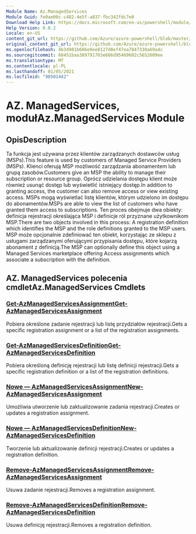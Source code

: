 ```yaml
---
Module Name: Az.ManagedServices
Module Guid: fe0ae00c-c482-4e5f-a837-fbc342fdc7e0
Download Help Link: https://docs.microsoft.com/en-us/powershell/module/az.managedservices
Help Version: 0.0.2
Locale: en-US
content_git_url: https://github.com/Azure/azure-powershell/blob/master/src/ManagedServices/ManagedServices/help/Az.ManagedServices.md
original_content_git_url: https://github.com/Azure/azure-powershell/blob/master/src/ManagedServices/ManagedServices/help/Az.ManagedServices.md
ms.openlocfilehash: 4b3d901b606e9ee8127d0ef47ea7847338a69a4c
ms.sourcegitcommit: 68451baa389791703e666d95469602c5652609ee
ms.translationtype: MT
ms.contentlocale: pl-PL
ms.lasthandoff: 01/05/2021
ms.locfileid: "98501442"
---
```

# <span data-ttu-id="9ccbe-101">AZ. ManagedServices, moduł</span><span class="sxs-lookup"><span data-stu-id="9ccbe-101">Az.ManagedServices Module</span></span>
## <span data-ttu-id="9ccbe-102">Opis</span><span class="sxs-lookup"><span data-stu-id="9ccbe-102">Description</span></span>
<span data-ttu-id="9ccbe-103">Ta funkcja jest używana przez klientów zarządzanych dostawców usług (MSPs).</span><span class="sxs-lookup"><span data-stu-id="9ccbe-103">This feature is used by customers of Managed Service Providers (MSPs).</span></span> <span data-ttu-id="9ccbe-104">Klienci oferują MSP możliwość zarządzania abonamentem lub grupą zasobów.</span><span class="sxs-lookup"><span data-stu-id="9ccbe-104">Customers give an MSP the ability to manage their subscription or resource group.</span></span> <span data-ttu-id="9ccbe-105">Oprócz udzielania dostępu klient może również usunąć dostęp lub wyświetlić istniejący dostęp.</span><span class="sxs-lookup"><span data-stu-id="9ccbe-105">In addition to granting access, the customer can also remove access or view existing access.</span></span> <span data-ttu-id="9ccbe-106">MSPs mogą wyświetlać listę klientów, którym udzielono im dostępu do abonamentów.</span><span class="sxs-lookup"><span data-stu-id="9ccbe-106">MSPs are able to view the list of customers who have granted them access to subscriptions.</span></span> <span data-ttu-id="9ccbe-107">Ten proces obejmuje dwa obiekty: definicja rejestracji określająca MSP i definicje ról przyznane użytkownikom MSP.</span><span class="sxs-lookup"><span data-stu-id="9ccbe-107">There are two objects involved in this process: A registration definition which identifies the MSP and the role definitions granted to the MSP users.</span></span> <span data-ttu-id="9ccbe-108">MSP może opcjonalnie zdefiniować ten obiekt, korzystając ze sklepu z usługami zarządzanymi oferującymi przypisania dostępu, które kojarzą abonament z definicją.</span><span class="sxs-lookup"><span data-stu-id="9ccbe-108">The MSP can optionally define this object using a Managed Services marketplace offering Access assignments which associate a subscription with the definition.</span></span>

## <span data-ttu-id="9ccbe-109">AZ. ManagedServices polecenia cmdlet</span><span class="sxs-lookup"><span data-stu-id="9ccbe-109">Az.ManagedServices Cmdlets</span></span>
### [<span data-ttu-id="9ccbe-110">Get-AzManagedServicesAssignment</span><span class="sxs-lookup"><span data-stu-id="9ccbe-110">Get-AzManagedServicesAssignment</span></span>](Get-AzManagedServicesAssignment.md)
<span data-ttu-id="9ccbe-111">Pobiera określone zadanie rejestracji lub listę przydziałów rejestracji.</span><span class="sxs-lookup"><span data-stu-id="9ccbe-111">Gets a specific registration assignment or a list of the registration assignments.</span></span>

### [<span data-ttu-id="9ccbe-112">Get-AzManagedServicesDefinition</span><span class="sxs-lookup"><span data-stu-id="9ccbe-112">Get-AzManagedServicesDefinition</span></span>](Get-AzManagedServicesDefinition.md)
<span data-ttu-id="9ccbe-113">Pobiera określoną definicję rejestracji lub listę definicji rejestracji.</span><span class="sxs-lookup"><span data-stu-id="9ccbe-113">Gets a specific registration definition or a list of the registration definitions.</span></span>

### [<span data-ttu-id="9ccbe-114">Nowe — AzManagedServicesAssignment</span><span class="sxs-lookup"><span data-stu-id="9ccbe-114">New-AzManagedServicesAssignment</span></span>](New-AzManagedServicesAssignment.md)
<span data-ttu-id="9ccbe-115">Umożliwia utworzenie lub zaktualizowanie zadania rejestracji.</span><span class="sxs-lookup"><span data-stu-id="9ccbe-115">Creates or updates a registration assignment.</span></span>

### [<span data-ttu-id="9ccbe-116">Nowe — AzManagedServicesDefinition</span><span class="sxs-lookup"><span data-stu-id="9ccbe-116">New-AzManagedServicesDefinition</span></span>](New-AzManagedServicesDefinition.md)
<span data-ttu-id="9ccbe-117">Tworzenie lub aktualizowanie definicji rejestracji.</span><span class="sxs-lookup"><span data-stu-id="9ccbe-117">Creates or updates a registration definition.</span></span>

### [<span data-ttu-id="9ccbe-118">Remove-AzManagedServicesAssignment</span><span class="sxs-lookup"><span data-stu-id="9ccbe-118">Remove-AzManagedServicesAssignment</span></span>](Remove-AzManagedServicesAssignment.md)
<span data-ttu-id="9ccbe-119">Usuwa zadanie rejestracji.</span><span class="sxs-lookup"><span data-stu-id="9ccbe-119">Removes a registration assignment.</span></span>

### [<span data-ttu-id="9ccbe-120">Remove-AzManagedServicesDefinition</span><span class="sxs-lookup"><span data-stu-id="9ccbe-120">Remove-AzManagedServicesDefinition</span></span>](Remove-AzManagedServicesDefinition.md)
<span data-ttu-id="9ccbe-121">Usuwa definicję rejestracji.</span><span class="sxs-lookup"><span data-stu-id="9ccbe-121">Removes a registration definition.</span></span>
